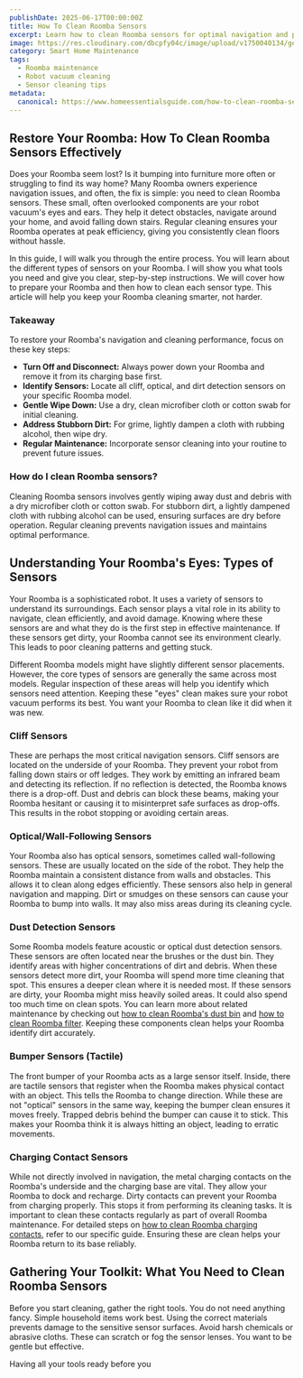 ```yaml
---
publishDate: 2025-06-17T00:00:00Z
title: How To Clean Roomba Sensors
excerpt: Learn how to clean Roomba sensors for optimal navigation and performance. This guide covers all sensor types and provides step-by-step cleaning instructions.
image: https://res.cloudinary.com/dbcpfy04c/image/upload/v1750040134/generated_image_1750040134_pnsvf5.webp
category: Smart Home Maintenance
tags:
  - Roomba maintenance
  - Robot vacuum cleaning
  - Sensor cleaning tips
metadata:
  canonical: https://www.homeessentialsguide.com/how-to-clean-roomba-sensors
---
```


## Restore Your Roomba: How To Clean Roomba Sensors Effectively

Does your Roomba seem lost? Is it bumping into furniture more often or struggling to find its way home? Many Roomba owners experience navigation issues, and often, the fix is simple: you need to clean Roomba sensors. These small, often overlooked components are your robot vacuum's eyes and ears. They help it detect obstacles, navigate around your home, and avoid falling down stairs. Regular cleaning ensures your Roomba operates at peak efficiency, giving you consistently clean floors without hassle.

In this guide, I will walk you through the entire process. You will learn about the different types of sensors on your Roomba. I will show you what tools you need and give you clear, step-by-step instructions. We will cover how to prepare your Roomba and then how to clean each sensor type. This article will help you keep your Roomba cleaning smarter, not harder.

### Takeaway

To restore your Roomba's navigation and cleaning performance, focus on these key steps:

*   **Turn Off and Disconnect:** Always power down your Roomba and remove it from its charging base first.
*   **Identify Sensors:** Locate all cliff, optical, and dirt detection sensors on your specific Roomba model.
*   **Gentle Wipe Down:** Use a dry, clean microfiber cloth or cotton swab for initial cleaning.
*   **Address Stubborn Dirt:** For grime, lightly dampen a cloth with rubbing alcohol, then wipe dry.
*   **Regular Maintenance:** Incorporate sensor cleaning into your routine to prevent future issues.

### How do I clean Roomba sensors?

Cleaning Roomba sensors involves gently wiping away dust and debris with a dry microfiber cloth or cotton swab. For stubborn dirt, a lightly dampened cloth with rubbing alcohol can be used, ensuring surfaces are dry before operation. Regular cleaning prevents navigation issues and maintains optimal performance.

## Understanding Your Roomba's Eyes: Types of Sensors

Your Roomba is a sophisticated robot. It uses a variety of sensors to understand its surroundings. Each sensor plays a vital role in its ability to navigate, clean efficiently, and avoid damage. Knowing where these sensors are and what they do is the first step in effective maintenance. If these sensors get dirty, your Roomba cannot see its environment clearly. This leads to poor cleaning patterns and getting stuck.

Different Roomba models might have slightly different sensor placements. However, the core types of sensors are generally the same across most models. Regular inspection of these areas will help you identify which sensors need attention. Keeping these "eyes" clean makes sure your robot vacuum performs its best. You want your Roomba to clean like it did when it was new.

### Cliff Sensors

These are perhaps the most critical navigation sensors. Cliff sensors are located on the underside of your Roomba. They prevent your robot from falling down stairs or off ledges. They work by emitting an infrared beam and detecting its reflection. If no reflection is detected, the Roomba knows there is a drop-off. Dust and debris can block these beams, making your Roomba hesitant or causing it to misinterpret safe surfaces as drop-offs. This results in the robot stopping or avoiding certain areas.

### Optical/Wall-Following Sensors

Your Roomba also has optical sensors, sometimes called wall-following sensors. These are usually located on the side of the robot. They help the Roomba maintain a consistent distance from walls and obstacles. This allows it to clean along edges efficiently. These sensors also help in general navigation and mapping. Dirt or smudges on these sensors can cause your Roomba to bump into walls. It may also miss areas during its cleaning cycle.

### Dust Detection Sensors

Some Roomba models feature acoustic or optical dust detection sensors. These sensors are often located near the brushes or the dust bin. They identify areas with higher concentrations of dirt and debris. When these sensors detect more dirt, your Roomba will spend more time cleaning that spot. This ensures a deeper clean where it is needed most. If these sensors are dirty, your Roomba might miss heavily soiled areas. It could also spend too much time on clean spots. You can learn more about related maintenance by checking out [how to clean Roomba's dust bin](https://homeessentialsguide.com/how-to-clean-roomba-dust-bin) and [how to clean Roomba filter](https://homeessentialsguide.com/how-to-clean-roomba-filter). Keeping these components clean helps your Roomba identify dirt accurately.

### Bumper Sensors (Tactile)

The front bumper of your Roomba acts as a large sensor itself. Inside, there are tactile sensors that register when the Roomba makes physical contact with an object. This tells the Roomba to change direction. While these are not "optical" sensors in the same way, keeping the bumper clean ensures it moves freely. Trapped debris behind the bumper can cause it to stick. This makes your Roomba think it is always hitting an object, leading to erratic movements.

### Charging Contact Sensors

While not directly involved in navigation, the metal charging contacts on the Roomba's underside and the charging base are vital. They allow your Roomba to dock and recharge. Dirty contacts can prevent your Roomba from charging properly. This stops it from performing its cleaning tasks. It is important to clean these contacts regularly as part of overall Roomba maintenance. For detailed steps on [how to clean Roomba charging contacts](https://homeessentialsguide.com/how-to-clean-roomba-charging-contacts), refer to our specific guide. Ensuring these are clean helps your Roomba return to its base reliably.

## Gathering Your Toolkit: What You Need to Clean Roomba Sensors

Before you start cleaning, gather the right tools. You do not need anything fancy. Simple household items work best. Using the correct materials prevents damage to the sensitive sensor surfaces. Avoid harsh chemicals or abrasive cloths. These can scratch or fog the sensor lenses. You want to be gentle but effective.

Having all your tools ready before you